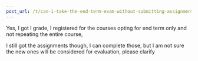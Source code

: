 ```yaml
---
post_url: /t/can-i-take-the-end-term-exam-without-submitting-assignments-if-i-missed-it-due-to-an-emergency/161072/3
---
```

Yes, I got I grade, I registered for the courses opting for end term only and not repeating the entire course,

I still got the assignments though, I can complete those, but I am not sure the new ones will be considered for evaluation, please clarify
